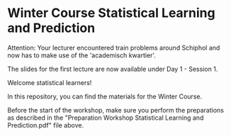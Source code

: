 Winter Course Statistical Learning and Prediction
========================================================

Attention: Your lecturer encountered train problems around Schiphol and now has to make use of the 'academisch kwartier'.

The slides for the first lecture are now available under Day 1 - Session 1.

Welcome statistical learners!

In this repository, you can find the materials for the Winter Course.

Before the start of the workshop, make sure you perform the preparations as described in the "Preparation Workshop Statistical Learning and Prediction.pdf" file above.
